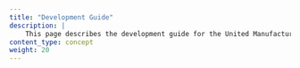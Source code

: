 ```yaml
---
title: "Development Guide"
description: |
    This page describes the development guide for the United Manufacturing Hub.
content_type: concept
weight: 20
---
```

